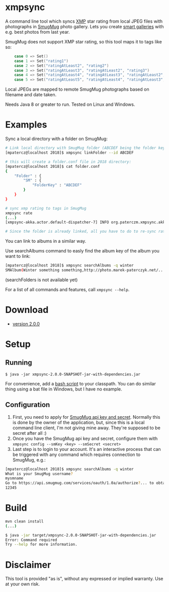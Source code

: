 # xmpsync

A command line tool which syncs [XMP](https://en.wikipedia.org/wiki/Extensible_Metadata_Platform) star rating from local JPEG files with photographs in [SmugMug](https://www.smugmug.com/about) photo gallery. Lets you create [smart galleries](http://help.smugmug.com/customer/portal/articles/93308-what-are-smart-galleries-gather-photos-based-on-keywords-) with e.g. best photos from last year.

SmugMug does not support XMP star rating, so this tool maps it to tags like so:

```scala
	case 0 => Set()
	case 1 => Set("rating1")
	case 2 => Set("ratingAtLeast2", "rating2")
	case 3 => Set("ratingAtLeast3", "ratingAtLeast2", "rating3")
	case 4 => Set("ratingAtLeast4", "ratingAtLeast3", "ratingAtLeast2", "rating4")
	case 5 => Set("ratingAtLeast5", "ratingAtLeast4", "ratingAtLeast3", "ratingAtLeast2", "rating5")
```

Local JPEGs are mapped to remote SmugMug photographs based on filename and date taken.

Needs Java 8 or greater to run. Tested on Linux and Windows.

# Examples

Sync a local directory with a folder on SmugMug:

```bash
# Link local directory with SmugMug folder (ABCDEF being the folder key):
[mpatercz@localhost 2018]$ xmpsync linkFolder --id ABCDEF

# this will create a folder.conf file in 2018 directory:
[mpatercz@localhost 2018]$ cat folder.conf
{
    "Folder" : {
        "SM" : {
            "FolderKey" : "ABCDEF"
        }
    }
}

# sync xmp rating to tags in SmugMug
xmpsync rate
(...)
[xmpsync-akka.actor.default-dispatcher-7] INFO org.paterczm.xmpsync.akka.Master - Processing of 7 batches complete. 0 batches abandoned due to failures, totalRemoteImages=348, localImagesMatched=345, remoteImagesUpdated=0

# Since the folder is already linked, all you have to do to re-sync rating is to call xmpsync rate

```

You can link to albums in a similar way.

Use searchAlbums command to easly find the album key of the album you want to link:

```bash
[mpatercz@localhost 2018]$ xmpsync searchAlbums -q winter
SMAlbum(Winter something something,http://photo.marek-paterczyk.net/...,ABCDEF)
```
(searchFolders is not available yet)

For a list of all commands and features, call `xmpsync --help`.

# Download

* [version 2.0.0](http://www.marek-paterczyk.net/index.php?show=download&url=images/java/xmpsync/xmpsync-2.0.0-SNAPSHOT-jar-with-dependencies.jar)

# Setup

## Running

```
$ java -jar xmpsync-2.0.0-SNAPSHOT-jar-with-dependencies.jar
```

For convenience, add a [bash script](etc) to your classpath. You can do similar thing using a bat file in Windows, but I have no example.

## Configuration

1. First, you need to apply for [SmugMug api key and secret](https://api.smugmug.com/api/developer/apply). Normally this is done by the owner of the application, but, since this is a local command line client, I'm not giving mine away. They're supposed to be secret after all :)
2. Once you have the SmugMug api key and secret, configure them with `xmpsync config --smKey <key> --smSecret <secret>`
3. Last step is to login to your account. It's an interactive process that can be triggered with any command which requires connection to SmugMug, e.g.:

```bash
[mpatercz@localhost 2018]$ xmpsync searchAlbums -q winter
What is your SmugMug username?
mysmname
Go to https://api.smugmug.com/services/oauth/1.0a/authorize?... to obtain verifier code. Paste it here and press enter.
12345
```

# Build

```bash
mvn clean install
(...)

$ java -jar target/xmpsync-2.0.0-SNAPSHOT-jar-with-dependencies.jar
Error: Command required
Try --help for more information.
```

# Disclaimer

This tool is provided "as is", without any expressed or implied warranty. Use at your own risk.




